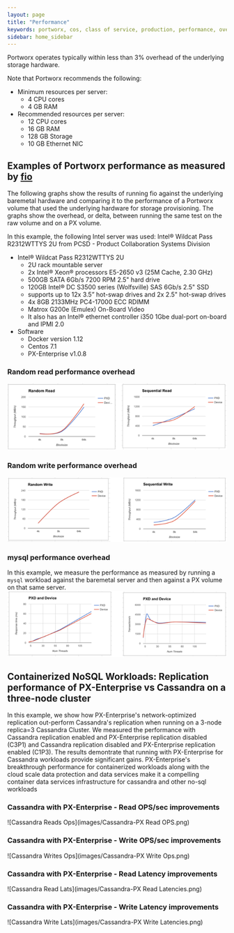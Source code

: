 ```yaml
---
layout: page
title: "Performance"
keywords: portworx, cos, class of service, production, performance, overhead
sidebar: home_sidebar
---
```

Portworx operates typically within less than 3% overhead of the underlying storage hardware.

Note that Portworx recommends the following:

* Minimum resources per server:
  * 4 CPU cores
  * 4 GB RAM
* Recommended resources per server:
  * 12 CPU cores
  * 16 GB RAM
  * 128 GB Storage
  * 10 GB Ethernet NIC

## Examples of Portworx performance as measured by [fio](https://github.com/axboe/fio)

The following graphs show the results of running fio against the underlying baremetal hardware and comparing it to the performance of a Portworx volume that used the underlying hardware for storage provisioning.  The graphs show the overhead, or delta, between running the same test on the raw volume and on a PX volume.

In this example, the following Intel server was used:
Intel® Wildcat Pass R2312WTTYS 2U
from PCSD - Product Collaboration Systems Division

* Intel® Wildcat Pass R2312WTTYS 2U
  * 2U rack mountable server
  * 2x Intel® Xeon® processors E5-2650 v3 (25M Cache, 2.30 GHz)
  * 500GB SATA 6Gb/s 7200 RPM 2.5" hard drive
  * 120GB Intel® DC S3500 series (Wolfsville) SAS 6Gb/s 2.5" SSD
  * supports up to 12x 3.5” hot-swap drives and 2x 2.5" hot-swap drives
  * 4x 8GB 2133MHz PC4-17000 ECC RDIMM
  * Matrox G200e (Emulex) On-Board Video
  * It also has an Intel® ethernet controller i350 1Gbe dual-port on-board and IPMI 2.0
* Software
  * Docker version 1.12
  * Centos 7.1
  * PX-Enterprise v1.0.8

### Random read performance overhead
![Perf Read](images/perf-read.png)

### Random write performance overhead
![Perf Write](images/perf-write.png)

### mysql performance overhead
In this example, we measure the performance as measured by running a `mysql` workload against the baremetal server and then against a PX volume on that same server.
![Perf mysql](images/perf-mysql.png)

## Containerized NoSQL Workloads: Replication performance of PX-Enterprise vs Cassandra on a three-node cluster
In this example, we show how PX-Enterprise's network-optimized replication out-perform Cassandra's replication when running on a 3-node replica=3 Cassandra Cluster. We measured the performance with Cassandra replication enabled and PX-Enterprise replication disabled (C3P1) and Cassandra replication disabled and PX-Enterprise replication enabled (C1P3). The results demontrate that running with PX-Enterprise for Cassandra workloads provide significant gains. PX-Enterprise's breakthrough performance for containerized workloads along with the cloud scale data protection and data services make it a compelling container data services infrastructure for cassandra and other no-sql workloads

### Cassandra with PX-Enterprise - Read OPS/sec improvements

![Cassandra Reads Ops](images/Cassandra-PX Read OPS.png)

### Cassandra with PX-Enterprise - Write OPS/sec improvements

![Cassandra Writes Ops](images/Cassandra-PX Write Ops.png)

### Cassandra with PX-Enterprise - Read Latency improvements

![Cassandra Read Lats](images/Cassandra-PX Read Latencies.png)

### Cassandra with PX-Enterprise - Write Latency improvements

![Cassandra Write Lats](images/Cassandra-PX Write Latencies.png)




